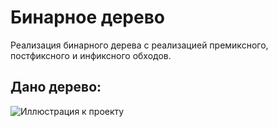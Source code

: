 # Бинарное дерево
Реализация бинарного дерева с реализацией премиксного, постфиксного и инфиксного обходов.

## Дано дерево:
![Иллюстрация к проекту]()
